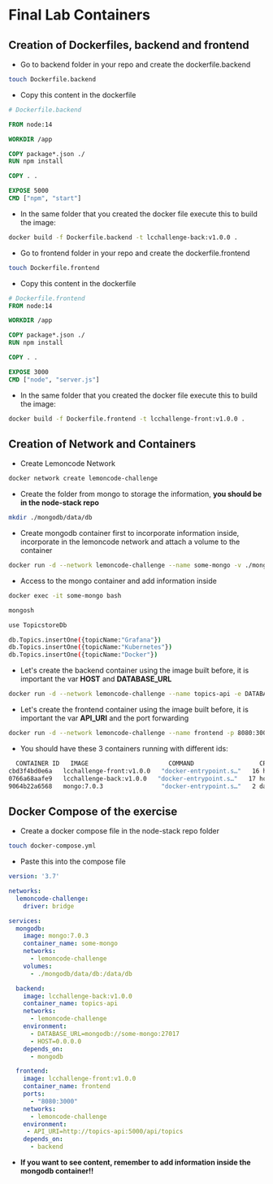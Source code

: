 # Final Lab Containers

## Creation of Dockerfiles, backend and frontend 

- Go to backend folder in your repo and create the dockerfile.backend
```bash
touch Dockerfile.backend
```
- Copy this content in the dockerfile
```dockerfile
# Dockerfile.backend

FROM node:14

WORKDIR /app

COPY package*.json ./
RUN npm install

COPY . .

EXPOSE 5000
CMD ["npm", "start"]
```
- In the same folder that you created the docker file execute this to build the image: 
```bash
docker build -f Dockerfile.backend -t lcchallenge-back:v1.0.0 .
```

- Go to frontend folder in your repo and create the dockerfile.frontend
```bash
touch Dockerfile.frontend
```
- Copy this content in the dockerfile
```dockerfile
# Dockerfile.frontend
FROM node:14

WORKDIR /app

COPY package*.json ./
RUN npm install

COPY . .

EXPOSE 3000
CMD ["node", "server.js"]

```
- In the same folder that you created the docker file execute this to build the image: 
```bash
docker build -f Dockerfile.frontend -t lcchallenge-front:v1.0.0 .
```

## Creation of Network and Containers

- Create Lemoncode Network

```bash
docker network create lemoncode-challenge
```

- Create the folder from mongo to storage the information, **you should be in the node-stack repo**
```bash
mkdir ./mongodb/data/db
```
- Create mongodb container first to incorporate information inside, incorporate in the lemoncode network and attach a volume to the container

```bash
docker run -d --network lemoncode-challenge --name some-mongo -v ./mongodb/data/db:/data/db mongo:7.0.3
```
- Access to the mongo container and add information inside

```bash
docker exec -it some-mongo bash
```
```bash
mongosh
```
```bash
use TopicstoreDb
```
```bash
db.Topics.insertOne({topicName:"Grafana"})
db.Topics.insertOne({topicName:"Kubernetes"})
db.Topics.insertOne({topicName:"Docker"})
```

- Let's create the backend container using the image built before, it is important the var **HOST** and **DATABASE_URL**

```bash
docker run -d --network lemoncode-challenge --name topics-api -e DATABASE_URL=mongodb://some-mongo:27017 -e HOST=0.0.0.0 lcchallenge-back:v1.0.0
```
- Let's create the frontend container using the image built before, it is important the var **API_URI** and the port forwarding

```bash
docker run -d --network lemoncode-challenge --name frontend -p 8080:3000 -e API_URI=http://topics-api:5000/api/topics lcchallenge-front:v1.0.0
```

- You should have these 3 containers running with different ids:
```bash
  CONTAINER ID   IMAGE                      COMMAND                  CREATED        STATUS          PORTS                    NAMES
cbd3f4bd0e6a   lcchallenge-front:v1.0.0   "docker-entrypoint.s…"   16 hours ago   Up 15 minutes   0.0.0.0:8080->3000/tcp   frontend
0766a68aafe9   lcchallenge-back:v1.0.0   "docker-entrypoint.s…"   17 hours ago   Up 15 minutes   5000/tcp                 topics-api
9064b22a6568   mongo:7.0.3                "docker-entrypoint.s…"   2 days ago     Up 15 minutes   27017/tcp                some-mongo
```

## Docker Compose of the exercise
- Create a docker compose file in the node-stack repo folder
```bash
touch docker-compose.yml
```
- Paste this into the compose file

```yml
version: '3.7'

networks:
  lemoncode-challenge:
    driver: bridge

services:
  mongodb:
    image: mongo:7.0.3
    container_name: some-mongo
    networks:
      - lemoncode-challenge
    volumes:
      - ./mongodb/data/db:/data/db

  backend:
    image: lcchallenge-back:v1.0.0
    container_name: topics-api
    networks:
      - lemoncode-challenge
    environment:
      - DATABASE_URL=mongodb://some-mongo:27017
      - HOST=0.0.0.0
    depends_on:
      - mongodb

  frontend:
    image: lcchallenge-front:v1.0.0
    container_name: frontend
    ports:
      - "8080:3000"
    networks:
      - lemoncode-challenge
    environment:
     - API_URI=http://topics-api:5000/api/topics
    depends_on:
      - backend
```
- **If you want to see content, remember to add information inside the mongodb container!!**